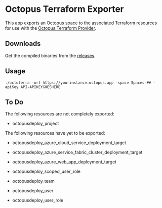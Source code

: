 # Octopus Terraform Exporter

This app exports an Octopus space to the associated Terraform resources for use with the 
[Octopus Terraform Provider](https://registry.terraform.io/providers/OctopusDeployLabs/octopusdeploy).

## Downloads

Get the compiled binaries from the [releases](https://github.com/mcasperson/OctopusTerraformExport/releases).

## Usage

```
./octoterra -url https://yourinstance.octopus.app -space Spaces-## -apiKey API-APIKEYGOESHERE
```

## To Do

The following resources are not completely exported:
* octopusdeploy_project

The following resources have yet to be exported:
* octopusdeploy_azure_cloud_service_deployment_target
* octopusdeploy_azure_service_fabric_cluster_deployment_target
* octopusdeploy_azure_web_app_deployment_target

* octopusdeploy_scoped_user_role
* octopusdeploy_team
* octopusdeploy_user
* octopusdeploy_user_role